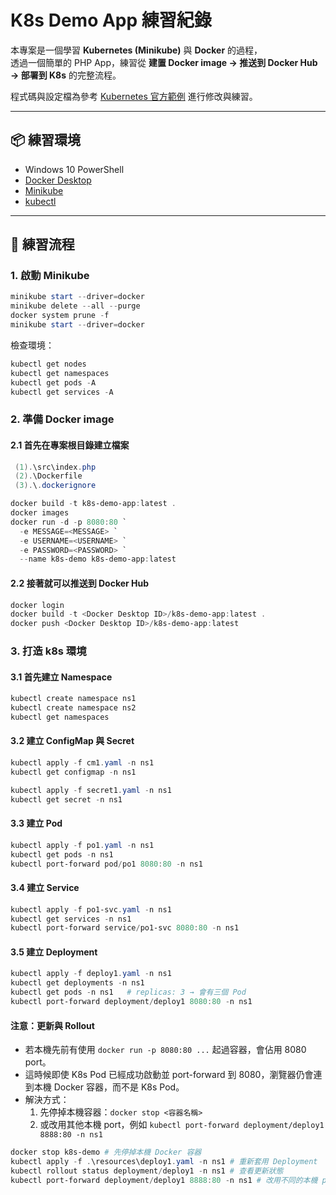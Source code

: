# K8s Demo App 練習紀錄

本專案是一個學習 **Kubernetes (Minikube)** 與 **Docker** 的過程，  
透過一個簡單的 PHP App，練習從 **建置 Docker image → 推送到 Docker Hub → 部署到 K8s** 的完整流程。  

程式碼與設定檔為參考 [Kubernetes 官方範例](https://kubernetes.io/docs/tutorials/) 進行修改與練習。  

---

## 📦 練習環境
- Windows 10 PowerShell  
- [Docker Desktop](https://www.docker.com/products/docker-desktop)  
- [Minikube](https://minikube.sigs.k8s.io/docs/start/)  
- [kubectl](https://kubernetes.io/docs/tasks/tools/)  

---

## 🚀 練習流程

### 1. 啟動 Minikube
```powershell
minikube start --driver=docker
minikube delete --all --purge
docker system prune -f
minikube start --driver=docker
```
檢查環境：
```powershell
kubectl get nodes
kubectl get namespaces
kubectl get pods -A
kubectl get services -A
```

### 2. 準備 Docker image

#### 2.1 首先在專案根目錄建立檔案
```powershell
 (1).\src\index.php
 (2).\Dockerfile
 (3).\.dockerignore
```

```powershell
docker build -t k8s-demo-app:latest .
docker images
docker run -d -p 8080:80 `
  -e MESSAGE=<MESSAGE> `
  -e USERNAME=<USERNAME> `
  -e PASSWORD=<PASSWORD> `
  --name k8s-demo k8s-demo-app:latest 
```

#### 2.2 接著就可以推送到 Docker Hub
```powershell
docker login
docker build -t <Docker Desktop ID>/k8s-demo-app:latest .
docker push <Docker Desktop ID>/k8s-demo-app:latest
```

### 3. 打造 k8s 環境

#### 3.1 首先建立 Namespace
```powershell
kubectl create namespace ns1
kubectl create namespace ns2
kubectl get namespaces
```

#### 3.2 建立 ConfigMap 與 Secret
```powershell
kubectl apply -f cm1.yaml -n ns1
kubectl get configmap -n ns1

kubectl apply -f secret1.yaml -n ns1
kubectl get secret -n ns1
```

#### 3.3 建立 Pod
```powershell
kubectl apply -f po1.yaml -n ns1
kubectl get pods -n ns1
kubectl port-forward pod/po1 8080:80 -n ns1
```

#### 3.4 建立 Service
```powershell
kubectl apply -f po1-svc.yaml -n ns1
kubectl get services -n ns1
kubectl port-forward service/po1-svc 8080:80 -n ns1
```

#### 3.5 建立 Deployment
```powershell
kubectl apply -f deploy1.yaml -n ns1
kubectl get deployments -n ns1
kubectl get pods -n ns1   # replicas: 3 → 會有三個 Pod
kubectl port-forward deployment/deploy1 8080:80 -n ns1
```

#### 注意：更新與 Rollout
- 若本機先前有使用 `docker run -p 8080:80 ...` 起過容器，會佔用 8080 port。  
- 這時候即使 K8s Pod 已經成功啟動並 port-forward 到 8080，瀏覽器仍會連到本機 Docker 容器，而不是 K8s Pod。  
- 解決方式：  
  1. 先停掉本機容器：`docker stop <容器名稱>`  
  2. 或改用其他本機 port，例如 `kubectl port-forward deployment/deploy1 8888:80 -n ns1`
```powershell
docker stop k8s-demo # 先停掉本機 Docker 容器
kubectl apply -f .\resources\deploy1.yaml -n ns1 # 重新套用 Deployment
kubectl rollout status deployment/deploy1 -n ns1 # 查看更新狀態
kubectl port-forward deployment/deploy1 8888:80 -n ns1 # 改用不同的本機 port 測試
```
